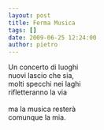 ```yaml
---
layout: post
title: Ferma Musica
tags: []
date: 2009-06-25 12:24:00
author: pietro
---
```

Un concerto di luoghi<br/>nuovi lascio che sia,<br/>molti specchi nei laghi<br/>rifletteranno la via<br/><br/>ma la musica resterà<br/>comunque la mia.
